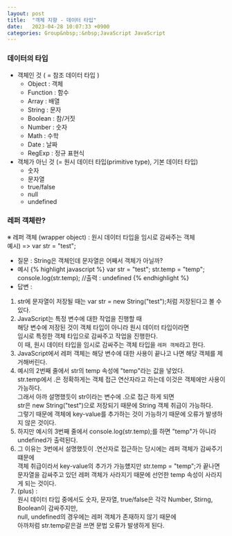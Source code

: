 ```yaml
---
layout: post
title:  "객체 지향 - 데이터 타입"
date:   2023-04-28 10:07:33 +0900
categories: Group&nbsp;:&nbsp;JavaScript JavaScript
---
```


### 데이터의 타입
- 객체인 것 ( = 참조 데이터 타입 )
    - Object : 객체
    - Function : 함수
    - Array : 배열
    - String : 문자
    - Boolean : 참/거짓
    - Number : 숫자
    - Math : 수학
    - Date : 날짜
    - RegExp : 정규 표현식
- 객체가 아닌 것 (= 원시 데이터 타입(primitive type), 기본 데이터 타입)
    - 숫자
    - 문자열
    - true/false
    - null
    - undefined

### 레퍼 객체란?
※ 레퍼 객체 (wrapper object) : 원시 데이터 타입을 임시로 감싸주는 객체  
예시) => var str = "test";

- 질문 : String은 객체인데 문자열은 어째서 객체가 아닐까?
- 예시
{% highlight javascript %}
var str = "test";
str.temp = "temp";
console.log(str.temp);  //출력 : undefined
{% endhighlight %}
- 답변 :
1. str에 문자열이 저장될 때는 var str = new String("test");처럼 저장된다고 볼 수 있다.
2. JavaScript는 특정 변수에 대한 작업을 진행할 때  
해당 변수에 저장된 것이 객체 타입이 아니라 원시 데이터 타입이라면  
임시로 특정한 객체 타입으로 감싸주고 작업을 진행한다.  
이 때, 원시 데이터 타입을 임시로 감싸주는 객체 타입을 `레퍼 객체`라고 한다.  
3. JavaScript에서 레퍼 객체는 해당 변수에 대한 사용이 끝나고 나면 해당 객체를 제거해버린다.
4. 예시의 2번째 줄에서 str의 temp 속성에 "temp"라는 값을 넣었다.  
str.temp에서 .은 정확하게는 객체 접근 연산자라고 하는데 이것은 객체에만 사용이 가능하다.  
그래서 아까 설명했듯이 str이라는 변수에 .으로 접근 하게 되면  
str은 new String("test")으로 저장되기 때문에 String 객체 취급이 가능하다.  
그렇기 때문에 객체에 key-value를 추가하는 것이 가능하기 때문에 오류가 발생하지 않은 것이다.
5. 하지만 예시의 3번째 줄에서 console.log(str.temp);를 하면 "temp"가 아니라 undefined가 출력된다.
6. 그 이유는 3번에서 설명했듯이 .연산자로 접근하는 당시에는 레퍼 객체가 감싸주기 떄문에  
객체 취급이라서 key-value의 추가가 가능헀지만 str.temp = "temp";가 끝나면  
문자열을 감싸주고 있던 레퍼 객체가 사라지기 때문에 선언한 temp 속성이 사라지게 되는 것이다.
7. (plus) :  
원시 데이터 타입 중에서도  숫자, 문자열, true/false은 각각 Number, Stirng, Boolean이 감싸주지만,  
null, undefined의 경우에는 레퍼 객체가 존재하지 않기 때문에  
아까처럼 str.temp같은걸 쓰면 문법 오류가 발생하게 된다.